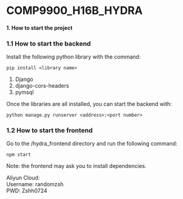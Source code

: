 # COMP9900_H16B_HYDRA
#### 1. How to start the project
### 1.1 How to start the backend
Install the following python library with the command:

`
pip install <library name>
`

1. Django
2. django-cors-headers
3. pymsql

Once the libraries are all installed, you can start the backend with:

`
python manage.py runserver <address>:<port number>
`

### 1.2 How to start the frontend
Go to the /hydra_frontend directory and run the following command:

`
npm start
`

Note: the frontend may ask you to install dependencies.

Aliyun Cloud: <br>
Username: randomzsh <br>
PWD: Zshh0724 <br>
